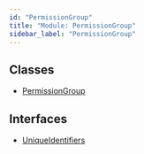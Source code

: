 ```yaml
---
id: "PermissionGroup"
title: "Module: PermissionGroup"
sidebar_label: "PermissionGroup"
---
```


## Classes

- [PermissionGroup](../../../../classes/API/Entities/PermissionGroup/PermissionGroup.md)

## Interfaces

- [UniqueIdentifiers](../../../../interfaces/API/Entities/PermissionGroup/UniqueIdentifiers/UniqueIdentifiers.md)
